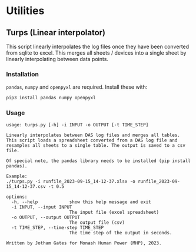# Utilities
## Turps (Linear interpolator)
This script linearly interpolates the log files once they have been converted from sqlite to excel. This merges all sheets / devices into a single sheet by linearly interpolating between data points.

### Installation
`pandas`, `numpy` and `openpyxl` are required. Install these with:
```bash
pip3 install pandas numpy openpyxl
```

### Usage
```
usage: turps.py [-h] -i INPUT -o OUTPUT [-t TIME_STEP]

Linearly interpolates between DAS log files and merges all tables.
This script loads a spreadsheet converted from a DAS log file and resamples all sheets to a single table. The output is saved to a csv file.

Of special note, the pandas library needs to be installed (pip install pandas).

Example:
./turps.py -i runfile_2023-09-15_14-12-37.xlsx -o runfile_2023-09-15_14-12-37.csv -t 0.5

options:
  -h, --help            show this help message and exit
  -i INPUT, --input INPUT
                        The input file (excel spreadsheet)
  -o OUTPUT, --output OUTPUT
                        The output file (csv)
  -t TIME_STEP, --time-step TIME_STEP
                        The time step of the output in seconds.

Written by Jotham Gates for Monash Human Power (MHP), 2023.
```